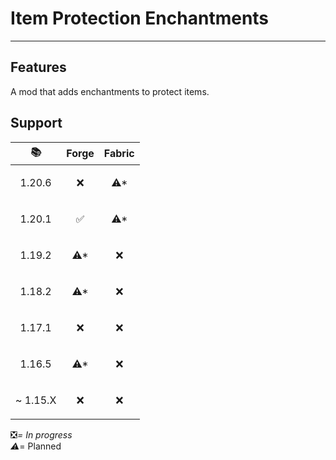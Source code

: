 # Item Protection Enchantments

- ---

## Features

A mod that adds enchantments to protect items.

## Support

| 📚                        | Forge                | Fabric               |
|---------------------------|----------------------|----------------------|
| <p align="center">1.20.6  | <p align="center">❌  | <p align="center">⚠* |
| <p align="center">1.20.1  | <p align="center">✅  | <p align="center">⚠* |
| <p align="center">1.19.2  | <p align="center">⚠* | <p align="center">❌  |
| <p align="center">1.18.2  | <p align="center">⚠* | <p align="center">❌  |
| <p align="center">1.17.1  | <p align="center">❌  | <p align="center">❌  |
| <p align="center">1.16.5  | <p align="center">⚠* | <p align="center">❌  |
| <p align="right">~ 1.15.X | <p align="center">❌  | <p align="center">❌  |

❎*= In progress  
⚠*= Planned